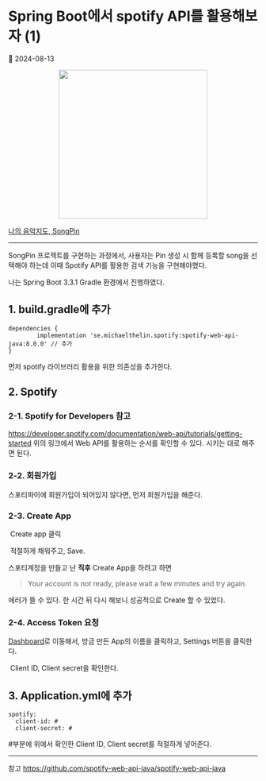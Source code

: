 # Spring Boot에서 spotify API를 활용해보자 (1)
📅 2024-08-13

<p align="center">

  <img src="https://velog.velcdn.com/images/8w8u8/post/3206701a-bd8a-419f-a117-33bef9a1240c/image.png" width="300" />

<p><a href="https://github.com/EFUB4-Jukebox/songpin-backend">나의 음악지도, SongPin</a>
  <img alt="" src="https://velog.velcdn.com/images/8w8u8/post/88e56db6-92d0-4710-b151-6d83098d5690/image.png" /></p>
</p>

<hr />
<p>SongPin 프로젝트를 구현하는 과정에서, 사용자는 Pin 생성 시 함께 등록할 song을 선택해야 하는데 이때 Spotify API를 활용한 검색 기능을 구현해야했다.</p>
<p>나는 Spring Boot 3.3.1 Gradle 환경에서 진행하였다.</p>
<h2 id="1-buildgradle에-추가">1. build.gradle에 추가</h2>
<pre><code class="language-JSON">dependencies { 
        implementation 'se.michaelthelin.spotify:spotify-web-api-java:8.0.0' // 추가
}</code></pre>
<p>먼저 spotify 라이브러리 활용을 위한 의존성을 추가한다. </p>
<h2 id="2-spotify">2. Spotify</h2>
<h3 id="2-1-spotify-for-developers-참고">2-1. Spotify for Developers 참고</h3>
<p><a href="https://developer.spotify.com/documentation/web-api/tutorials/getting-started">https://developer.spotify.com/documentation/web-api/tutorials/getting-started</a>
위의 링크에서 Web API를 활용하는 순서를 확인할 수 있다. 시키는 대로 해주면 된다.
<img alt="" src="https://velog.velcdn.com/images/8w8u8/post/d995037e-7df6-40fc-971e-0758f7c1e86b/image.png" /></p>
<h3 id="2-2-회원가입">2-2. 회원가입</h3>
<p>스포티파이에 회원가입이 되어있지 않다면, 먼저 회원가입을 해준다.</p>
<h3 id="2-3-create-app">2-3. Create App</h3>
<p><img alt="" src="https://velog.velcdn.com/images/8w8u8/post/6c947c68-567f-4e29-bd3c-e747bff0b3c6/image.png" />
Create app 클릭</p>
<p><img alt="" src="https://velog.velcdn.com/images/8w8u8/post/aa750106-2442-46a4-9bb7-64c3242de683/image.png" />
적절하게 채워주고, Save.</p>
<p>스포티계정을 만들고 난 <strong>직후</strong> Create App을 하려고 하면 </p>
<blockquote>
<p>Your account is not ready, please wait a few minutes and try again. </p>
</blockquote>
<p>에러가 뜰 수 있다. 한 시간 뒤 다시 해보니 성공적으로 Create 할 수 있었다. </p>
<h3 id="2-4-access-token-요청">2-4. Access Token 요청</h3>
<p><a href="https://developer.spotify.com/dashboard">Dashboard</a>로 이동해서, 방금 만든 App의 이름을 클릭하고, Settings 버튼을 클릭한다. </p>
<p><img alt="" src="https://velog.velcdn.com/images/8w8u8/post/7898299b-7049-48a0-84a4-4854b188ea5e/image.png" />
Client ID, Client secret을 확인한다.</p>
<h2 id="3-applicationyml에-추가">3. Application.yml에 추가</h2>
<pre><code class="language-YAML">spotify:
  client-id: #
  client-secret: #</code></pre>
<p>#부분에 위에서 확인한 Client ID, Client secret를 적절하게 넣어준다. </p>
<hr />
<p>참고
<a href="https://github.com/spotify-web-api-java/spotify-web-api-java">https://github.com/spotify-web-api-java/spotify-web-api-java</a></p>